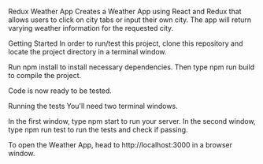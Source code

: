 Redux Weather App
Creates a Weather App using React and Redux that allows users to click on city tabs or input their own city. The app will return varying weather information for the requested city.

Getting Started
In order to run/test this project, clone this repository and locate the project directory in a terminal window.

Run npm install to install necessary dependencies. Then type npm run build to compile the project.

Code is now ready to be tested.

Running the tests
You'll need two terminal windows.

In the first window, type npm start to run your server. In the second window, type npm run test to run the tests and check if passing.

To open the Weather App, head to http://localhost:3000 in a browser window.